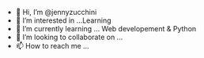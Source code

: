 - 👋 Hi, I’m @jennyzucchini
- 👀 I’m interested in ...Learning
- 🌱 I’m currently learning ... Web developement & Python
- 💞️ I’m looking to collaborate on ...
- 📫 How to reach me ...

<!---
jennyzucchini/jennyzucchini is a ✨ special ✨ repository because its `README.md` (this file) appears on your GitHub profile.
You can click the Preview link to take a look at your changes.
--->
